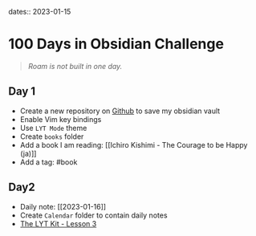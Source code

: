 dates:: 2023-01-15

# 100 Days in Obsidian Challenge

> *Roam is not built in one day.*

## Day 1

- Create a new repository on [Github](https://github.com/wjianbo/my-ob-vault) to save my obsidian vault
- Enable Vim key bindings
- Use `LYT Mode` theme
- Create `books` folder
- Add a book I am reading: [[Ichiro Kishimi - The Courage to be Happy (ja)]]
- Add a tag: #book

## Day2

- Daily note: [[2023-01-16]]
- Create `Calendar` folder to contain daily notes
- [The LYT Kit - Lesson 3](https://www.linkingyourthinking.com/lyt-kit-course/lesson-3-why-use-maps-of-content)

